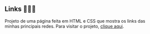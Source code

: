 ## Links 👩‍💻💛
Projeto de uma página feita em HTML e CSS que mostra os links das minhas principais redes. 
Para visitar o projeto, <a href="https://nataliakrein.github.io/links/">clique aqui</a>.

